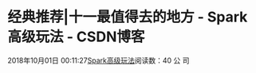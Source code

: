 # 经典推荐|十一最值得去的地方 - Spark高级玩法 - CSDN博客
2018年10月01日 00:11:27[Spark高级玩法](https://me.csdn.net/rlnLo2pNEfx9c)阅读数：40
公
司
